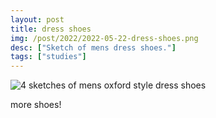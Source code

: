 ```yaml
---
layout: post
title: dress shoes
img: /post/2022/2022-05-22-dress-shoes.png
desc: ["Sketch of mens dress shoes."]
tags: ["studies"]
---
```


![4 sketches of mens oxford style dress shoes](http://www.icefairy.net/artlog/2022-05-22-dress-shoes.png)

more shoes!

